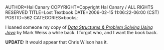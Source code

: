 AUTHOR=Hal Canary
COPYRIGHT=Copyright Hal Canary / ALL RIGHTS RESERVED
TITLE=Lost Textbook
DATE=2006-02-15 11:06:22-06:00 (CST)
POSTID=562
CATEGORIES=books;

I loaned someone my copy of [_Data Structures & Problem Solving Using Java_](https://halcanary.org/isbn/?0201549913) by Mark Weiss a while back. I forgot who, and I want the book back.

**UPDATE:** It would appear that Chris Wilson has it.
